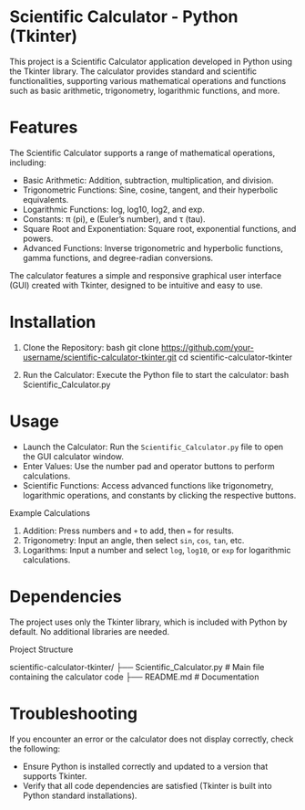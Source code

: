 # Scientific Calculator - Python (Tkinter)

This project is a Scientific Calculator application developed in Python using the Tkinter library. The calculator provides standard and scientific functionalities, supporting various mathematical operations and functions such as basic arithmetic, trigonometry, logarithmic functions, and more. 

# Features

The Scientific Calculator supports a range of mathematical operations, including:

- Basic Arithmetic: Addition, subtraction, multiplication, and division.
- Trigonometric Functions: Sine, cosine, tangent, and their hyperbolic equivalents.
- Logarithmic Functions: log, log10, log2, and exp.
- Constants: π (pi), e (Euler’s number), and τ (tau).
- Square Root and Exponentiation: Square root, exponential functions, and powers.
- Advanced Functions: Inverse trigonometric and hyperbolic functions, gamma functions, and degree-radian conversions.
  
The calculator features a simple and responsive graphical user interface (GUI) created with Tkinter, designed to be intuitive and easy to use.

# Installation

1. Clone the Repository:
   bash
   git clone https://github.com/your-username/scientific-calculator-tkinter.git
   cd scientific-calculator-tkinter
   

2. Run the Calculator:
   Execute the Python file to start the calculator:
   bash
   Scientific_Calculator.py
   

# Usage

- Launch the Calculator: Run the `Scientific_Calculator.py` file to open the GUI calculator window.
- Enter Values: Use the number pad and operator buttons to perform calculations.
- Scientific Functions: Access advanced functions like trigonometry, logarithmic operations, and constants by clicking the respective buttons.

Example Calculations

1. Addition: Press numbers and `+` to add, then `=` for results.
2. Trigonometry: Input an angle, then select `sin`, `cos`, `tan`, etc.
3. Logarithms: Input a number and select `log`, `log10`, or `exp` for logarithmic calculations.

# Dependencies

The project uses only the Tkinter library, which is included with Python by default. No additional libraries are needed.

 Project Structure

scientific-calculator-tkinter/
├── Scientific_Calculator.py      # Main file containing the calculator code
├── README.md          # Documentation



# Troubleshooting

If you encounter an error or the calculator does not display correctly, check the following:
- Ensure Python is installed correctly and updated to a version that supports Tkinter.
- Verify that all code dependencies are satisfied (Tkinter is built into Python standard installations).

